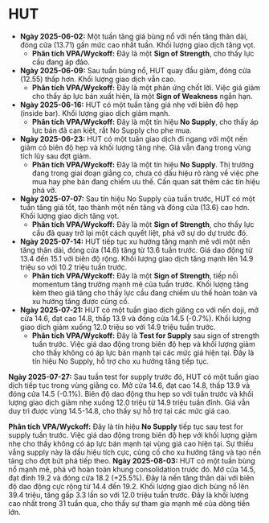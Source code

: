 # HUT

- **Ngày 2025-06-02:** Một tuần tăng giá bùng nổ với nến tăng thân dài, đóng cửa (13.71) gần mức cao nhất tuần. Khối lượng giao dịch tăng vọt.
    - **Phân tích VPA/Wyckoff:** Đây là một **Sign of Strength**, cho thấy lực cầu đang áp đảo.
- **Ngày 2025-06-09:** Sau tuần bùng nổ, HUT quay đầu giảm, đóng cửa (12.55) thấp hơn. Khối lượng giao dịch vẫn cao.
    - **Phân tích VPA/Wyckoff:** Đây là một phản ứng chốt lời. Việc giá giảm cho thấy áp lực bán xuất hiện, là một **Sign of Weakness** ngắn hạn.
- **Ngày 2025-06-16:** HUT có một tuần tăng giá nhẹ với biên độ hẹp (inside bar). Khối lượng giao dịch giảm mạnh.
    - **Phân tích VPA/Wyckoff:** Đây là một tín hiệu **No Supply**, cho thấy áp lực bán đã cạn kiệt, rất No Supply cho phe mua.
- **Ngày 2025-06-23:** HUT có một tuần giao dịch đi ngang với một nến giảm có biên độ hẹp và khối lượng tăng nhẹ. Giá vẫn đang trong vùng tích lũy sau đợt giảm.
    - **Phân tích VPA/Wyckoff:** Đây là một tín hiệu **No Supply**. Thị trường đang trong giai đoạn giằng co, chưa có dấu hiệu rõ ràng về việc phe mua hay phe bán đang chiếm ưu thế. Cần quan sát thêm các tín hiệu phá vỡ.
- **Ngày 2025-07-07:** Sau tín hiệu No Supply của tuần trước, HUT có một tuần tăng giá tốt, tạo thành một nến tăng và đóng cửa (13.6) cao hơn. Khối lượng giao dịch tăng vọt.
    - **Phân tích VPA/Wyckoff:** Đây là một **Sign of Strength**, cho thấy lực cầu đã quay trở lại một cách quyết liệt, phá vỡ sự do dự trước đó.
- **Ngày 2025-07-14:** HUT tiếp tục xu hướng tăng mạnh mẽ với một nến tăng thân dài, đóng cửa (14.6) tăng từ 13.6 tuần trước. Giá dao động từ 13.4 đến 15.1 với biên độ rộng. Khối lượng giao dịch tăng mạnh lên 14.9 triệu so với 10.2 triệu tuần trước.
    - **Phân tích VPA/Wyckoff:** Đây là một **Sign of Strength**, tiếp nối momentum tăng trưởng mạnh mẽ của tuần trước. Khối lượng tăng kèm theo giá tăng cho thấy lực cầu đang chiếm ưu thế hoàn toàn và xu hướng tăng được củng cố.
- **Ngày 2025-07-21:** HUT có một tuần giao dịch giăng co với nến doji, mở cửa 14.6, đạt cao 14.8, thấp 13.9 và đóng cửa 14.5 (-0.7%). Khối lượng giao dịch giảm xuống 12.0 triệu so với 14.9 triệu tuần trước.
    - **Phân tích VPA/Wyckoff:** Đây là **Test for Supply** sau sign of strength tuần trước. Việc giá dao động trong biên độ hẹp và khối lượng giảm cho thấy không có áp lực bán mạnh tại các mức giá hiện tại. Đây là tín hiệu No Supply, hỗ trợ cho xu hướng tăng tiếp tục.


**Ngày 2025-07-27:** Sau tuần test for supply trước đó, HUT có một tuần giao dịch tiếp tục trong vùng giằng co. Mở cửa 14.6, đạt cao 14.8, thấp 13.9 và đóng cửa 14.5 (-0.1%). Biên độ dao động thu hẹp so với tuần trước và khối lượng giao dịch giảm nhẹ xuống 12.0 triệu từ 14.9 triệu tuần đỉnh. Giá vẫn duy trì được vùng 14.5-14.8, cho thấy sự hỗ trợ tại các mức giá cao.

**Phân tích VPA/Wyckoff:** Đây là tín hiệu **No Supply** tiếp tục sau test for supply tuần trước. Việc giá dao động trong biên độ hẹp với khối lượng giảm nhẹ cho thấy không có áp lực bán mạnh tại vùng giá cao hiện tại. Sự thiếu vắng supply này là dấu hiệu tích cực, củng cố cho xu hướng tăng và tạo nền tảng cho đợt bứt phá tiếp theo.
**Ngày 2025-08-03:**
HUT có một tuần bùng nổ mạnh mẽ, phá vỡ hoàn toàn khung consolidation trước đó. Mở cửa 14.5, đạt đỉnh 19.2 và đóng cửa 18.2 (+25.5%). Đây là nến tăng thân dài với biên độ dao động cực rộng từ 14.4 đến 19.2. Khối lượng giao dịch bùng nổ lên 39.4 triệu, tăng gấp 3.3 lần so với 12.0 triệu tuần trước. Đây là khối lượng cao nhất trong 31 tuần qua, cho thấy sự tham gia mạnh mẽ của dòng tiền lớn.
